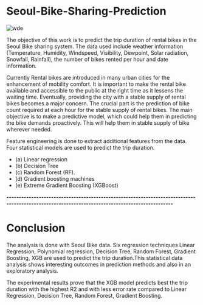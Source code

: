 
# Seoul-Bike-Sharing-Prediction

![wde](https://user-images.githubusercontent.com/102940106/183284562-01561a10-94a2-488b-9103-cbcfcda0a70d.jpg)

The objective of this work is to predict the trip duration of rental bikes in the Seoul Bike sharing system. The data used include weather information (Temperature, Humidity, Windspeed, Visibility, Dewpoint, Solar radiation, Snowfall, Rainfall), the number of bikes rented per hour and date information.

Currently Rental bikes are introduced in many urban cities for the enhancement of mobility comfort. It is important to make the rental bike available and accessible to the public at the right time as it lessens the waiting time. Eventually, providing the city with a stable supply of rental bikes becomes a major concern. The crucial part is the prediction of bike count required at each hour for the stable supply of rental bikes. The main objective is to make a predictive model, which could help them in predicting the bike demands proactively. This will help them in stable supply of bike wherever needed.

Feature engineering is done to extract additional features from the data. Four statistical models are used to predict the trip duration. 
* (a) Linear regression 
* (b) Decision Tree 
* (c) Random Forest (RF). 
* (d) Gradient boosting machines 
* (e) Extreme Gradient Boosting (XGBoost)


**-----------------------------------------------------------------------------------------------------------------------------------------------**
# Conclusion
The analysis is done with Seoul Bike data. Six regression techniques Linear Regression, Polynomial regression, Decision Tree, Random Forest, Gradient Boosting, XGB are used to predict the trip duration.This statistical data analysis shows interesting outcomes in prediction methods and also in an exploratory analysis.

The experimental results prove that the XGB model predicts best the trip duration with the highest R2 and with less error rate compared to Linear Regression, Decision Tree, Random Forest, Gradient Boosting.
